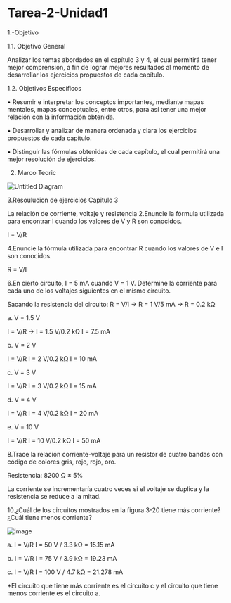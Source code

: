 # Tarea-2-Unidad1

1.-Objetivo

1.1. Objetivo General 

Analizar los temas abordados en el capítulo 3 y 4, el cual permitirá tener mejor comprensión, a fin de lograr mejores resultados al momento de desarrollar los
 ejercicios propuestos de cada capítulo.
 
 1.2. Objetivos Específicos 
 
• Resumir e interpretar los conceptos importantes, mediante mapas mentales, mapas conceptuales, entre otros, para así tener una mejor relación con la información obtenida. 

• Desarrollar y analizar de manera ordenada y clara los ejercicios propuestos de cada capítulo. 

• Distinguir las fórmulas obtenidas de cada capítulo, el cual permitirá una mejor resolución de ejercicios.

2. Marco Teoric

![Untitled Diagram](https://user-images.githubusercontent.com/105687213/170426341-39e1b394-c0fc-4b26-bf66-6ae1637fd210.jpg)











3.Resoulucion de ejercicios
 Capitulo 3
 
La relación de corriente, voltaje y resistencia
2.Enuncie la fórmula utilizada para encontrar I cuando los valores de V y R son conocidos.

I = V/R

4.Enuncie la fórmula utilizada para encontrar R cuando los valores de V e I son conocidos.

R = V/I

6.En cierto circuito, I = 5 mA cuando V = 1 V. Determine la corriente para cada uno de los voltajes siguientes en el mismo circuito.

Sacando la resistencia del circuito: R = V/I     →    R = 1 V/5 mA   →    R = 0.2 kΩ 

a. V = 1.5 V  

 I = V/R   →      I = 1.5 V/0.2 kΩ         I = 7.5 mA

b. V = 2 V    

I = V/R         I = 2 V/0.2 kΩ           I = 10 mA

c. V = 3 V    

I = V/R         I = 3 V/0.2 kΩ           I = 15 mA

d. V = 4 V    

I = V/R         I = 4 V/0.2 kΩ           I = 20 mA

e. V = 10 V 

I = V/R        I = 10 V/0.2 kΩ          I = 50 mA

8.Trace la relación corriente-voltaje para un resistor de cuatro bandas con código de colores gris, rojo, rojo, oro.

Resistencia: 8200 Ω ± 5%

La corriente se incrementaría cuatro veces si el voltaje se duplica y la resistencia se reduce a la mitad.

10.¿Cuál de los circuitos mostrados en la figura 3-20 tiene más corriente? ¿Cuál tiene menos corriente?


![image](https://user-images.githubusercontent.com/105617383/170329429-c89b86c4-f093-443b-bef0-51e61e676082.png)

a. I = V/R        I = 50 V / 3.3 kΩ = 15.15 mA

b. I = V/R         I = 75 V / 3.9 kΩ = 19.23 mA

c. I = V/R         I = 100 V / 4.7 kΩ = 21.278 mA

*El circuito que tiene más corriente es el circuito c y el circuito que tiene menos corriente es el circuito a.

 
